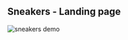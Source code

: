 
## Sneakers - Landing page
  
![sneakers demo](https://media2.giphy.com/media/v1.Y2lkPTc5MGI3NjExODhxbTMwNGM5cHg0ZHVwNzZ1eThnYmdldWR0NzhuMWwxMmxsNXhmdiZlcD12MV9pbnRlcm5hbF9naWZfYnlfaWQmY3Q9Zw/6hV0YgSL4q9dNdRxBj/giphy.gif)
